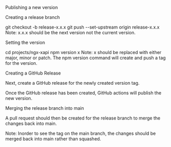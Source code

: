 Publishing a new version

Creating a release branch

git checkout -b release-x.x.x
git push --set-upstream origin release-x.x.x
Note: x.x.x should be the next version not the current version.

Setting the version

cd projects/ngx-xapi
npm version x
Note: x should be replaced with either major, minor or patch. The npm version command will create and push a tag for the version.

Creating a GitHub Release

Next, create a GitHub release for the newly created version tag.

Once the GitHub release has been created, GitHub actions will publish the new version.

Merging the release branch into main

A pull request should then be created for the release branch to merge the changes back into main.

Note: Inorder to see the tag on the main branch, the changes should be merged back into main rather than squashed.
